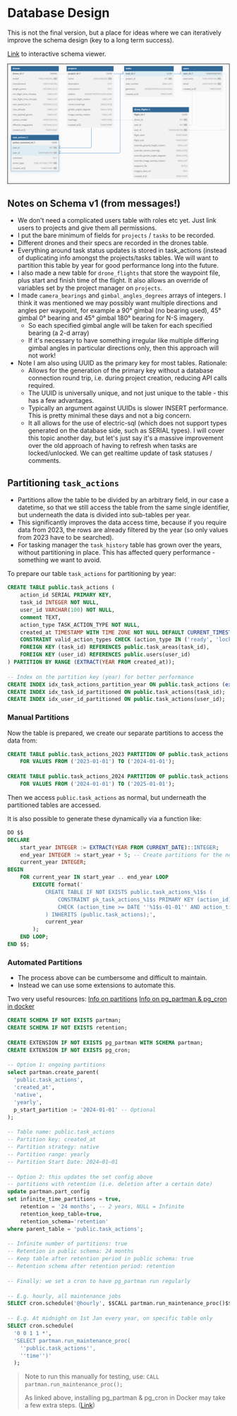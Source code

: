 # Database Design

This is not the final version, but a place for ideas where we can iteratively improve
the schema design (key to a long term success).

[Link](https://dbdiagram.io/d/Drone-667a75a79939893dae2e8b43)
to interactive schema viewer.

![image](./schema_v1.png)

## Notes on Schema v1 (from messages!)

- We don't need a complicated users table with roles etc yet. Just link users to projects and give them all permissions.
- I put the bare minimum of fields for `projects` / `tasks` to be recorded.
- Different drones and their specs are recorded in the drones table.
- Everything around task status updates is stored in task_actions (instead of duplicating
 info amongst the projects/tasks tables. We will want to partition this table by year for
  good performance long into the future.
- I also made a new table for `drone_flights` that store the waypoint file, plus start and
 finish time of the flight. It also allows an override of variables set by the project 
 manager on `projects`.
- I made `camera_bearings` and `gimbal_angles_degrees` arrays of integers. I think it was
 mentioned we may possibly want multiple directions and angles per waypoint, for example
  a 90° gimbal (no bearing used), 45° gimbal 0° bearing and 45° gimbal 180° bearing for
   N-S imagery.
  - So each specified gimbal angle will be taken for each specified bearing (a 2-d array)
  - If it's necessary to have something irregular like multiple differing gimbal angles in particular directions only, then this approach will not work!
- Note I am also using UUID as the primary key for most tables. Rationale:
  - Allows for the generation of the primary key without a database connection round trip,
   i.e. during project creation, reducing API calls required.
  - The UUID is universally unique, and not just unique to the table - this has a few advantages.
  - Typically an argument against UUIDs is slower INSERT performance. This is pretty minimal these days and not a big concern.
  - It all allows for the use of electric-sql (which does not support types generated on
   the database side, such as SERIAL types). I will cover this topic another day, but 
   let's just say it's a massive improvement over the old approach of having to refresh 
   when tasks are locked/unlocked. We can get realtime update of task statuses / comments.

## Partitioning `task_actions`

- Partitions allow the table to be divided by an arbitrary field, in our case a datetime,
  so that we still access the table from the same single identifier, but underneath
  the data is divided into sub-tables per year.
- This significantly improves the data access time, because if you require data from
  2023, the rows are already filtered by the year (so only values from 2023 have to be
  searched).
- For tasking manager the `task_history` table has grown over the years, without
  partitioning in place. This has affected query performance - something we want to avoid.

To prepare our table `task_actions` for partitioning by year:

```sql
CREATE TABLE public.task_actions (
    action_id SERIAL PRIMARY KEY,
    task_id INTEGER NOT NULL,
    user_id VARCHAR(100) NOT NULL,
    comment TEXT,
    action_type TASK_ACTION_TYPE NOT NULL,
    created_at TIMESTAMP WITH TIME ZONE NOT NULL DEFAULT CURRENT_TIMESTAMP,
    CONSTRAINT valid_action_types CHECK (action_type IN ('ready', 'locked', 'complete', 'invalid')),
    FOREIGN KEY (task_id) REFERENCES public.task_areas(task_id),
    FOREIGN KEY (user_id) REFERENCES public.users(user_id)
) PARTITION BY RANGE (EXTRACT(YEAR FROM created_at));

-- Index on the partition key (year) for better performance
CREATE INDEX idx_task_actions_partition_year ON public.task_actions (extract(YEAR FROM created_at));
CREATE INDEX idx_task_id_partitioned ON public.task_actions(task_id);
CREATE INDEX idx_user_id_partitioned ON public.task_actions(user_id);
```

### Manual Partitions

Now the table is prepared, we create our separate partitions to access the data from:

```sql
CREATE TABLE public.task_actions_2023 PARTITION OF public.task_actions
    FOR VALUES FROM ('2023-01-01') TO ('2024-01-01');

CREATE TABLE public.task_actions_2024 PARTITION OF public.task_actions
    FOR VALUES FROM ('2024-01-01') TO ('2025-01-01');
```

Then we access `public.task_actions` as normal, but underneath the partitioned tables
are accessed.

It is also possible to generate these dynamically via a function like:

```sql
DO $$
DECLARE
    start_year INTEGER := EXTRACT(YEAR FROM CURRENT_DATE)::INTEGER;
    end_year INTEGER := start_year + 5; -- Create partitions for the next 5 years
    current_year INTEGER;
BEGIN
    FOR current_year IN start_year .. end_year LOOP
        EXECUTE format('
            CREATE TABLE IF NOT EXISTS public.task_actions_%1$s (
                CONSTRAINT pk_task_actions_%1$s PRIMARY KEY (action_id),
                CHECK (action_time >= DATE ''%1$s-01-01'' AND action_time < DATE ''%1$s-01-01'' + INTERVAL ''1 year'')
            ) INHERITS (public.task_actions);',
            current_year
        );
    END LOOP;
END $$;
```

### Automated Partitions

- The process above can be cumbersome and difficult to maintain.
- Instead we can use some extensions to automate this.

Two very useful resources:
[Info on partitions](https://medium.com/@joao-slgd/partitioning-your-postgresql-table-d56c678d3276)
[Info on pg_partman & pg_cron in docker](https://eduanbekker.com/post/pg-partman/)

```sql
CREATE SCHEMA IF NOT EXISTS partman;
CREATE SCHEMA IF NOT EXISTS retention;

CREATE EXTENSION IF NOT EXISTS pg_partman WITH SCHEMA partman;
CREATE EXTENSION IF NOT EXISTS pg_cron;

-- Option 1: ongoing partitions
select partman.create_parent(
  'public.task_actions',
  'created_at',
  'native',
  'yearly',
  p_start_partition := '2024-01-01' -- Optional
);

-- Table name: public.task_actions
-- Partition key: created_at
-- Partition strategy: native
-- Partition range: yearly
-- Partition Start Date: 2024–01–01

-- Option 2: this updates the set config above
-- partitions with retention (i.e. deletion after a certain date)
update partman.part_config
set infinite_time_partitions = true,
    retention = '24 months', -- 2 years, NULL = Infinite
    retention_keep_table=true,
    retention_schema='retention'
where parent_table = 'public.task_actions';

-- Infinite number of partitions: true
-- Retention in public schema: 24 months
-- Keep table after retention period in public schema: true
-- Retention schema after retention period: retention

-- Finally: we set a cron to have pg_partman run regularly

-- E.g. hourly, all maintenance jobs
SELECT cron.schedule('@hourly', $$CALL partman.run_maintenance_proc()$$);

-- E.g. At midnight on 1st Jan every year, on specific table only
SELECT cron.schedule(
  '0 0 1 1 *',
  'SELECT partman.run_maintenance_proc(
    ''public.task_actions'',
    ''time'')'
  );
```

> Note to run this manually for testing, use: `CALL partman.run_maintenance_proc();`
>
> As linked above, installing pg_partman & pg_cron in Docker may take a few extra steps.
> ([Link](https://eduanbekker.com/post/pg-partman/))
